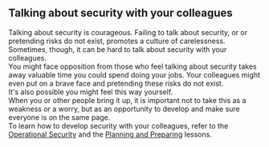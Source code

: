 ## Talking about security with your colleagues
Talking about security is courageous. Failing to talk about security, or or pretending risks do not exist, promotes a culture of carelessness.
<br>
Sometimes, though, it can be hard to talk about security with your colleagues.
<br>
You might face opposition from those who feel talking about security takes away valuable time you could spend doing your jobs. Your colleagues might even put on a brave face and pretending these risks do not exist.
<br>
It's also possible you might feel this way yourself.
<br>
When you or other people bring it up, it is important not to take this as a weakness or a worry, but as an opportunity to develop and make sure everyone is on the same page.
<br>
To learn how to develop security with your colleagues, refer to the [Operational Security](en/topics/understand-3-opsec/0-getting-started/1-1-intro.md) and the [Planning and Preparing](en/topics/practice-2-planning/0-getting-started/1-1-intro.md) lessons.
